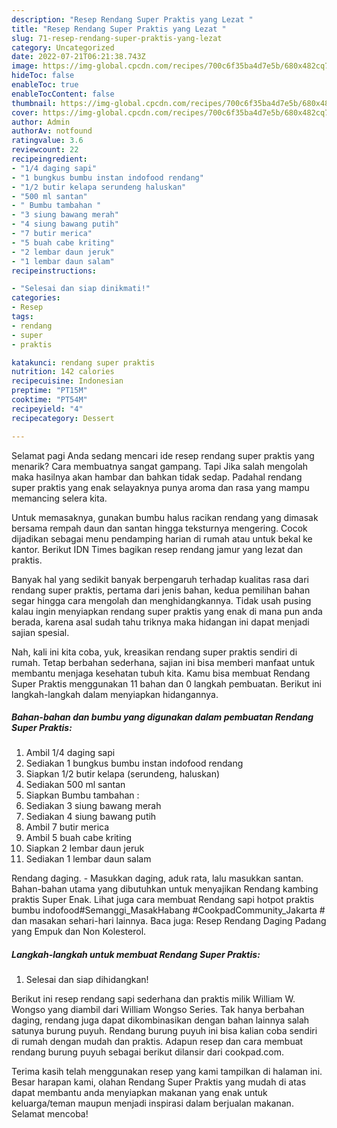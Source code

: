 ```yaml
---
description: "Resep Rendang Super Praktis yang Lezat "
title: "Resep Rendang Super Praktis yang Lezat "
slug: 71-resep-rendang-super-praktis-yang-lezat
category: Uncategorized
date: 2022-07-21T06:21:38.743Z
image: https://img-global.cpcdn.com/recipes/700c6f35ba4d7e5b/680x482cq70/rendang-super-praktis-foto-resep-utama.jpg
hideToc: false
enableToc: true
enableTocContent: false
thumbnail: https://img-global.cpcdn.com/recipes/700c6f35ba4d7e5b/680x482cq70/rendang-super-praktis-foto-resep-utama.jpg
cover: https://img-global.cpcdn.com/recipes/700c6f35ba4d7e5b/680x482cq70/rendang-super-praktis-foto-resep-utama.jpg
author: Admin
authorAv: notfound
ratingvalue: 3.6
reviewcount: 22
recipeingredient:
- "1/4 daging sapi"
- "1 bungkus bumbu instan indofood rendang"
- "1/2 butir kelapa serundeng haluskan"
- "500 ml santan"
- " Bumbu tambahan "
- "3 siung bawang merah"
- "4 siung bawang putih"
- "7 butir merica"
- "5 buah cabe kriting"
- "2 lembar daun jeruk"
- "1 lembar daun salam"
recipeinstructions:

- "Selesai dan siap dinikmati!"
categories:
- Resep
tags:
- rendang
- super
- praktis

katakunci: rendang super praktis 
nutrition: 142 calories
recipecuisine: Indonesian
preptime: "PT15M"
cooktime: "PT54M"
recipeyield: "4"
recipecategory: Dessert

---
```



Selamat pagi Anda sedang mencari ide resep rendang super praktis yang menarik? Cara membuatnya sangat gampang. Tapi Jika salah mengolah maka hasilnya akan hambar dan bahkan tidak sedap. Padahal rendang super praktis yang enak selayaknya punya aroma dan rasa yang mampu memancing selera kita.


Untuk memasaknya, gunakan bumbu halus racikan rendang yang dimasak bersama rempah daun dan santan hingga teksturnya mengering. Cocok dijadikan sebagai menu pendamping harian di rumah atau untuk bekal ke kantor. Berikut IDN Times bagikan resep rendang jamur yang lezat dan praktis.

Banyak hal yang sedikit banyak berpengaruh terhadap kualitas rasa dari rendang super praktis, pertama dari jenis bahan, kedua pemilihan bahan segar hingga cara mengolah dan menghidangkannya. Tidak usah pusing kalau ingin menyiapkan rendang super praktis yang enak di mana pun anda berada, karena asal sudah tahu triknya maka hidangan ini dapat menjadi sajian spesial.


Nah, kali ini kita coba, yuk, kreasikan rendang super praktis sendiri di rumah. Tetap berbahan sederhana, sajian ini bisa memberi manfaat untuk membantu menjaga kesehatan tubuh kita. Kamu bisa membuat Rendang Super Praktis menggunakan 11 bahan dan 0 langkah pembuatan. Berikut ini langkah-langkah dalam menyiapkan hidangannya.

<!--inarticleads1-->

##### Bahan-bahan dan bumbu yang digunakan dalam pembuatan Rendang Super Praktis:

1. Ambil 1/4 daging sapi
1. Sediakan 1 bungkus bumbu instan indofood rendang
1. Siapkan 1/2 butir kelapa (serundeng, haluskan)
1. Sediakan 500 ml santan
1. Siapkan  Bumbu tambahan :
1. Sediakan 3 siung bawang merah
1. Sediakan 4 siung bawang putih
1. Ambil 7 butir merica
1. Ambil 5 buah cabe kriting
1. Siapkan 2 lembar daun jeruk
1. Sediakan 1 lembar daun salam


Rendang daging. - Masukkan daging, aduk rata, lalu masukkan santan. Bahan-bahan utama yang dibutuhkan untuk menyajikan Rendang kambing praktis Super Enak. Lihat juga cara membuat Rendang sapi hotpot praktis bumbu indofood#Semanggi_MasakHabang #CookpadCommunity_Jakarta # dan masakan sehari-hari lainnya. Baca juga: Resep Rendang Daging Padang yang Empuk dan Non Kolesterol. 

<!--inarticleads2-->

##### Langkah-langkah untuk membuat Rendang Super Praktis:


1. Selesai dan siap dihidangkan!

Berikut ini resep rendang sapi sederhana dan praktis milik William W. Wongso yang diambil dari William Wongso Series. Tak hanya berbahan daging, rendang juga dapat dikombinasikan dengan bahan lainnya salah satunya burung puyuh. Rendang burung puyuh ini bisa kalian coba sendiri di rumah dengan mudah dan praktis. Adapun resep dan cara membuat rendang burung puyuh sebagai berikut dilansir dari cookpad.com. 

Terima kasih telah menggunakan resep yang kami tampilkan di halaman ini. Besar harapan kami, olahan Rendang Super Praktis yang mudah di atas dapat membantu anda menyiapkan makanan yang enak untuk keluarga/teman maupun menjadi inspirasi dalam berjualan makanan. Selamat mencoba!
